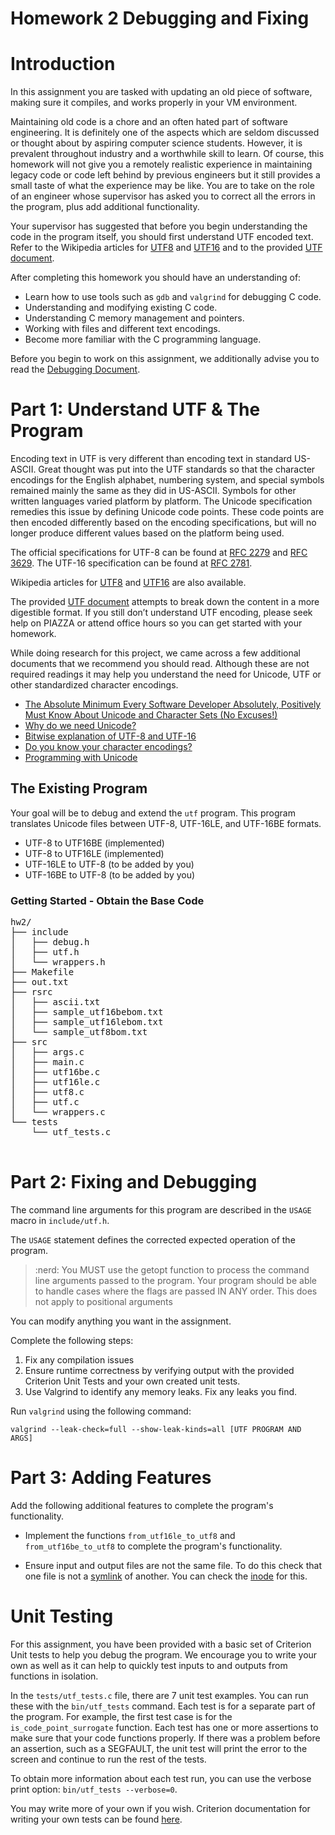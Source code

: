 # Homework 2 Debugging and Fixing

# Introduction

In this assignment you are tasked with updating an old piece of software,  making sure it compiles, and works properly in your VM environment.

Maintaining old code is a chore and an often hated part of software engineering. It is definitely one of the aspects which are seldom discussed or thought about by aspiring computer science students.
However, it is prevalent throughout industry and a worthwhile skill to learn.
Of course, this homework will not give you a remotely realistic experience in maintaining legacy code or code left behind by previous engineers but it still provides a small taste of what the experience may be like.
You are to take on the role of an engineer whose supervisor has asked you to correct all the errors in the program, plus add additional functionality.

Your supervisor has suggested that before you begin understanding the code in the program itself, you should first understand UTF encoded text.
Refer to the Wikipedia articles for [UTF8](https://en.wikipedia.org/wiki/UTF-8) and [UTF16](https://en.wikipedia.org/wiki/UTF-16) and to the provided [UTF document](UTF.md).

After completing this homework you should have an understanding of:
- Learn how to use tools such as `gdb` and `valgrind` for debugging C code.
- Understanding and modifying existing C code.
- Understanding C memory management and pointers.
- Working with files and different text encodings.
- Become more familiar with the C programming language.

Before you begin to work on this assignment, we additionally advise you to read the [Debugging Document](DebuggingRef.md).


# Part 1: Understand UTF & The Program

Encoding text in UTF is very different than encoding text in standard US-ASCII.
Great thought was put into the UTF standards so that the character encodings for the English alphabet, numbering system, and special symbols remained mainly the same as they did in US-ASCII.
Symbols for other written languages varied platform by platform.
The Unicode specification remedies this issue by defining Unicode code points.
These code points are then encoded differently based on the encoding specifications, but will no longer produce different values based on the platform being used.

The official specifications for UTF-8 can be found at [RFC 2279](https://www.ietf.org/rfc/rfc2279.txt) and [RFC 3629](https://tools.ietf.org/html/rfc3629).
The UTF-16 specification can be found at [RFC 2781](https://www.ietf.org/rfc/rfc2781.txt).

Wikipedia articles for  [UTF8](https://en.wikipedia.org/wiki/UTF-8) and [UTF16](https://en.wikipedia.org/wiki/UTF-16) are also available.

The provided [UTF document](UTF.md) attempts to break down the content in a more digestible format.
If you still don’t understand UTF encoding, please seek help on PIAZZA or attend office hours so you can get started with your homework.

While doing research for this project, we came across a few additional documents that we recommend you should read. Although these are not required readings it may help you understand the need for Unicode, UTF or other standardized
character encodings.

- [The Absolute Minimum Every Software Developer Absolutely, Positively Must Know About Unicode and Character Sets (No Excuses!)](http://www.joelonsoftware.com/articles/Unicode.html)
- [Why do we need Unicode?](http://stackoverflow.com/a/15128103)
- [Bitwise explanation of UTF-8 and UTF-16](http://rudhar.com/lingtics/uniclnku.htm)
- [Do you know your character encodings?](http://www.sitepoint.com/do-you-know-your-character-encodings/)
- [Programming with Unicode](http://unicodebook.readthedocs.org/unicode_encodings.html)

## The Existing Program

Your goal will be to debug and extend the `utf` program.
This program translates Unicode files between UTF-8, UTF-16LE, and UTF-16BE formats.

- UTF-8 to UTF16BE (implemented)
- UTF-8 to UTF16LE (implemented)
- UTF-16LE to UTF-8 (to be added by you)
- UTF-16BE to UTF-8 (to be added by you)


### Getting Started - Obtain the Base Code

<pre>
hw2/
├── include
│   ├── debug.h
│   ├── utf.h
│   └── wrappers.h
├── Makefile
├── out.txt
├── rsrc
│   ├── ascii.txt
│   ├── sample_utf16bebom.txt
│   ├── sample_utf16lebom.txt
│   └── sample_utf8bom.txt
├── src
│   ├── args.c
│   ├── main.c
│   ├── utf16be.c
│   ├── utf16le.c
│   ├── utf8.c
│   ├── utf.c
│   └── wrappers.c
└── tests
    └── utf_tests.c

</pre>

# Part 2: Fixing and Debugging

The command line arguments for this program are described in the `USAGE` macro
in `include/utf.h`.

The `USAGE` statement defines the corrected expected operation of the program.

> :nerd: You MUST use the getopt function to process the command line arguments passed to the program. Your program should be able to handle cases where the flags are passed IN ANY order. This does not apply to positional arguments

You can modify anything you want in the assignment.

Complete the following steps:
1. Fix any compilation issues
2. Ensure runtime correctness by verifying output with the provided Criterion Unit Tests and your own created unit tests.
3. Use Valgrind to identify any memory leaks. Fix any leaks you find.

Run `valgrind` using the following command:

```
valgrind --leak-check=full --show-leak-kinds=all [UTF PROGRAM AND ARGS]
```

# Part 3: Adding Features

Add the following additional features to complete the program's functionality.

- Implement the functions `from_utf16le_to_utf8` and `from_utf16be_to_utf8` to complete the program's functionality.

- Ensure input and output files are not the same file. To do this check that one file is not a [symlink](https://en.wikipedia.org/wiki/Symbolic_link) of another. You can check the [inode](https://en.wikipedia.org/wiki/Inode) for this.

# Unit Testing
For this assignment, you have been provided with a basic set of Criterion Unit tests to help you debug the program.
We encourage you to write your own as well as it can help to quickly test inputs to and outputs from functions in isolation.

In the `tests/utf_tests.c` file, there are 7 unit test examples.
You can run these with the `bin/utf_tests` command.
Each test is for a separate part of the program.
For example, the first test case is for the `is_code_point_surrogate` function.
Each test has one or more assertions to make sure that your code functions properly.
If there was a problem before an assertion, such as a SEGFAULT, the unit test will print the error to the screen and continue to run the rest of the tests.

To obtain more information about each test run, you can use the verbose print option:
`bin/utf_tests --verbose=0`.

You may write more of your own if you wish.
Criterion documentation for writing your own tests can be found [here](http://criterion.readthedocs.io/en/master/).
